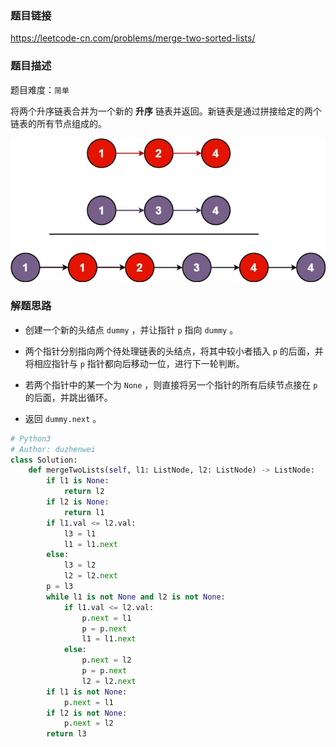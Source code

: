 ### 题目链接
https://leetcode-cn.com/problems/merge-two-sorted-lists/

### 题目描述
题目难度：```简单```

将两个升序链表合并为一个新的 **升序** 链表并返回。新链表是通过拼接给定的两个链表的所有节点组成的。 

![示意图](../assets/21.示例图.png)

### 解题思路

- 创建一个新的头结点 ```dummy``` ，并让指针 ```p``` 指向 ```dummy``` 。

- 两个指针分别指向两个待处理链表的头结点，将其中较小者插入 ```p``` 的后面，并将相应指针与 ```p``` 指针都向后移动一位，进行下一轮判断。

- 若两个指针中的某一个为 ```None``` ，则直接将另一个指针的所有后续节点接在 ```p``` 的后面，并跳出循环。

- 返回 ```dummy.next``` 。

```python
# Python3
# Author: duzhenwei
class Solution:
    def mergeTwoLists(self, l1: ListNode, l2: ListNode) -> ListNode:
        if l1 is None:
            return l2
        if l2 is None:
            return l1
        if l1.val <= l2.val:
            l3 = l1
            l1 = l1.next
        else:
            l3 = l2
            l2 = l2.next
        p = l3
        while l1 is not None and l2 is not None:
            if l1.val <= l2.val:
                p.next = l1
                p = p.next
                l1 = l1.next
            else:
                p.next = l2
                p = p.next
                l2 = l2.next
        if l1 is not None:
            p.next = l1
        if l2 is not None:
            p.next = l2
        return l3
```